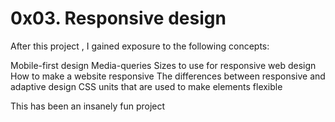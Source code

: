 # 0x03. Responsive design
After this project , I gained exposure to the following concepts:

Mobile-first design
Media-queries
Sizes to use for responsive web design
How to make a website responsive
The differences between responsive and adaptive design
CSS units that are used to make elements flexible

This has been an insanely fun project
